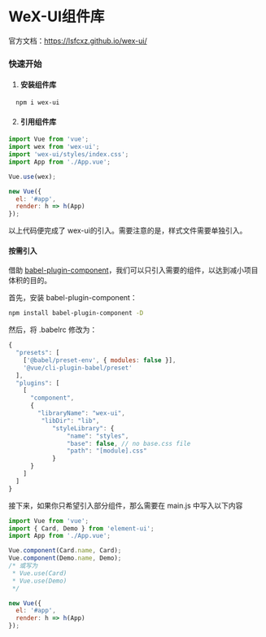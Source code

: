# WeX-UI组件库
官方文档：https://lsfcxz.github.io/wex-ui/

### 快速开始

1. #### 安装组件库

 ```shell
   npm i wex-ui
 ```

2. #### 引用组件库

```js
import Vue from 'vue';
import wex from 'wex-ui';
import 'wex-ui/styles/index.css';
import App from './App.vue';

Vue.use(wex);

new Vue({
  el: '#app',
  render: h => h(App)
});
```

以上代码便完成了 wex-ui的引入。需要注意的是，样式文件需要单独引入。

#### 按需引入

借助 [babel-plugin-component](https://github.com/QingWei-Li/babel-plugin-component)，我们可以只引入需要的组件，以达到减小项目体积的目的。

首先，安装 babel-plugin-component：

```bash
npm install babel-plugin-component -D
```

然后，将 .babelrc 修改为：

```js
{
  "presets": [
    ['@babel/preset-env', { modules: false }],
    '@vue/cli-plugin-babel/preset'
  ],
  "plugins": [
    [
      "component",
      {
        "libraryName": "wex-ui",
         "libDir": "lib",
            "styleLibrary": {
                "name": "styles",
                "base": false, // no base.css file
                "path": "[module].css"
            }
      }
    ]
  ]
}
```

接下来，如果你只希望引入部分组件，那么需要在 main.js 中写入以下内容

```js
import Vue from 'vue';
import { Card, Demo } from 'element-ui';
import App from './App.vue';

Vue.component(Card.name, Card);
Vue.component(Demo.name, Demo);
/* 或写为
 * Vue.use(Card)
 * Vue.use(Demo)
 */

new Vue({
  el: '#app',
  render: h => h(App)
});
```
